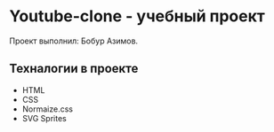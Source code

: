 # Youtube-clone - учебный проект
Проект выполнил: Бобур Азимов.

## Техналогии в проекте
- HTML
- CSS
- Normaize.css
- SVG Sprites
